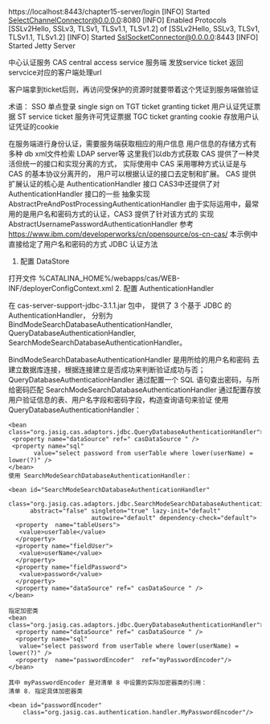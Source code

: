 https://localhost:8443/chapter15-server/login
[INFO] Started SelectChannelConnector@0.0.0.0:8080
[INFO] Enabled Protocols [SSLv2Hello, SSLv3, TLSv1, TLSv1.1, TLSv1.2] of [SSLv2Hello, SSLv3, TLSv1, TLSv1.1, TLSv1.2]
[INFO] Started SslSocketConnector@0.0.0.0:8443
[INFO] Started Jetty Server

中心认证服务
CAS central access service
服务端 发放service ticket 返回servcice对应的客户端处理url

客户端拿到ticket后则，再访问受保护的资源时就要带着这个凭证到服务端做验证

术语：
 SSO 单点登录  single sign on
 TGT ticket granting ticket 用户认证凭证票据
 ST service ticket 服务许可凭证票据
 TGC ticket granting cookie 存放用户认证凭证的cookie

 在服务端进行身份认证，需要服务端获取相应的用户信息
 用户信息的存储方式有多种  db   xml文件检索   LDAP server等
 这里我们以db方式获取
 CAS 提供了一种灵活但统一的接口和实现分离的方式，
 实际使用中 CAS 采用哪种方式认证是与 CAS 的基本协议分离开的，
 用户可以根据认证的接口去定制和扩展。
 CAS 提供扩展认证的核心是 AuthenticationHandler 接口
 CAS3中还提供了对AuthenticationHandler 接口的一些
     抽象实现AbstractPreAndPostProcessingAuthenticationHandler
 由于实际运用中，最常用的是用户名和密码方式的认证，CAS3 提供了针对该方式的
      实现AbstractUsernamePasswordAuthenticationHandler
参考
https://www.ibm.com/developerworks/cn/opensource/os-cn-cas/
本示例中直接给定了用户名和密码的方式
JDBC 认证方法
1. 配置 DataStore

打开文件 %CATALINA_HOME%/webapps/cas/WEB-INF/deployerConfigContext.xml
2. 配置 AuthenticationHandler

在 cas-server-support-jdbc-3.1.1.jar 包中，
提供了 3 个基于 JDBC 的 AuthenticationHandler，
分别为
 BindModeSearchDatabaseAuthenticationHandler,
 QueryDatabaseAuthenticationHandler,
 SearchModeSearchDatabaseAuthenticationHandler。

 BindModeSearchDatabaseAuthenticationHandler
   是用所给的用户名和密码
   去建立数据库连接，根据连接建立是否成功来判断验证成功与否；
 QueryDatabaseAuthenticationHandler
    通过配置一个 SQL 语句查出密码，与所给密码匹配
 SearchModeSearchDatabaseAuthenticationHandler
    通过配置存放用户验证信息的表、用户名字段和密码字段，构造查询语句来验证
    使用 QueryDatabaseAuthenticationHandler：

    <bean class="org.jasig.cas.adaptors.jdbc.QueryDatabaseAuthenticationHandler">
     <property name="dataSource" ref=" casDataSource " />
     <property name="sql"
           value="select password from userTable where lower(userName) = lower(?)" />
    </bean>
    使用 SearchModeSearchDatabaseAuthenticationHandler：

    <bean id="SearchModeSearchDatabaseAuthenticationHandler"
          class="org.jasig.cas.adaptors.jdbc.SearchModeSearchDatabaseAuthenticationHandler"
          abstract="false" singleton="true" lazy-init="default"
                           autowire="default" dependency-check="default">
      <property  name="tableUsers">
       <value>userTable</value>
      </property>
      <property name="fieldUser">
       <value>userName</value>
      </property>
      <property name="fieldPassword">
       <value>password</value>
      </property>
      <property name="dataSource" ref=" casDataSource " />
    </bean>

    指定加密类
    <bean class="org.jasig.cas.adaptors.jdbc.QueryDatabaseAuthenticationHandler">
      <property name="dataSource" ref=" casDataSource " />
      <property name="sql"
       value="select password from userTable where lower(userName) = lower(?)" />
      <property  name="passwordEncoder"  ref="myPasswordEncoder"/>
    </bean>

    其中 myPasswordEncoder 是对清单 8 中设置的实际加密器类的引用：
    清单 8. 指定具体加密器类

    <bean id="passwordEncoder"
        class="org.jasig.cas.authentication.handler.MyPasswordEncoder"/>
